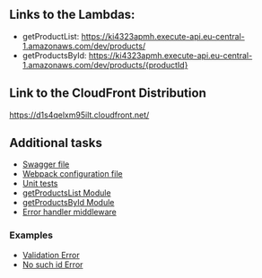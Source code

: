 ## Links to the Lambdas:

* getProductList: https://ki4323apmh.execute-api.eu-central-1.amazonaws.com/dev/products/
* getProductsById: https://ki4323apmh.execute-api.eu-central-1.amazonaws.com/dev/products/{productId}

## Link to the CloudFront Distribution

https://d1s4qelxm95ilt.cloudfront.net/

## Additional tasks

* [Swagger file](/product-service/swagger.yml)
* [Webpack configuration file](/product-service/webpack.config.js)
* [Unit tests](/product-service/src/__tests__)
* [getProductsList Module](/product-service/src/functions/getProductsList)
* [getProductsById Module](/product-service/src/functions/getProductsById)
* [Error handler middleware](/product-service/src/libs/errorHandlerMiddleware.ts)

### Examples

* [Validation Error](https://ki4323apmh.execute-api.eu-central-1.amazonaws.com/dev/products/asdfa)
* [No such id Error](https://ki4323apmh.execute-api.eu-central-1.amazonaws.com/dev/products/c91bc7a1-de15-4837-8a19-8cf27758a15e)
